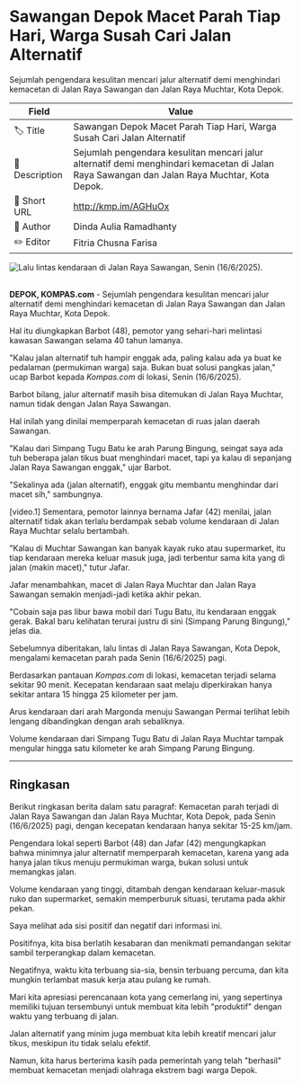 # Sawangan Depok Macet Parah Tiap Hari, Warga Susah Cari Jalan Alternatif

Sejumlah pengendara kesulitan mencari jalur alternatif demi menghindari kemacetan di Jalan Raya Sawangan dan Jalan Raya Muchtar, Kota Depok.

| Field         | Value                                                       |
|---------------|-------------------------------------------------------------|
| 🏷️ Title       | Sawangan Depok Macet Parah Tiap Hari, Warga Susah Cari Jalan Alternatif |
| 📝 Description | Sejumlah pengendara kesulitan mencari jalur alternatif demi menghindari kemacetan di Jalan Raya Sawangan dan Jalan Raya Muchtar, Kota Depok. |
| 🔗 Short URL   | http://kmp.im/AGHuOx |
| 👤 Author      | Dinda Aulia Ramadhanty |
| ✏️ Editor      | Fitria Chusna Farisa |

![Lalu lintas kendaraan di Jalan Raya Sawangan, Senin (16/6/2025).](https://asset.kompas.com/crops/8ivEhvoaOcmNKn5GfaSH6v3hVbY=/0x0:0x0/750x500/data/photo/2025/06/16/684f7ea0e1baa.jpeg)

**\
DEPOK, KOMPAS.com** - Sejumlah pengendara kesulitan mencari jalur alternatif demi menghindari kemacetan di Jalan Raya Sawangan dan Jalan Raya Muchtar, Kota Depok.

Hal itu diungkapkan Barbot (48), pemotor yang sehari-hari melintasi kawasan Sawangan selama 40 tahun lamanya.

\"Kalau jalan alternatif tuh hampir enggak ada, paling kalau ada ya buat ke pedalaman (permukiman warga) saja. Bukan buat solusi pangkas jalan," ucap Barbot kepada *Kompas.com* di lokasi, Senin (16/6/2025).

Barbot bilang, jalur alternatif masih bisa ditemukan di Jalan Raya Muchtar, namun tidak dengan Jalan Raya Sawangan.

Hal inilah yang dinilai memperparah kemacetan di ruas jalan daerah Sawangan.

\"Kalau dari Simpang Tugu Batu ke arah Parung Bingung, seingat saya ada tuh beberapa jalan tikus buat menghindari macet, tapi ya kalau di sepanjang Jalan Raya Sawangan enggak," ujar Barbot.

"Sekalinya ada (jalan alternatif), enggak gitu membantu menghindar dari macet sih," sambungnya.

\[video.1\] Sementara, pemotor lainnya bernama Jafar (42) menilai, jalan alternatif tidak akan terlalu berdampak sebab volume kendaraan di Jalan Raya Muchtar selalu bertambah.

"Kalau di Muchtar Sawangan kan banyak kayak ruko atau supermarket, itu tiap kendaraan mereka keluar masuk juga, jadi terbentur sama kita yang di jalan (makin macet)," tutur Jafar.

Jafar menambahkan, macet di Jalan Raya Muchtar dan Jalan Raya Sawangan semakin menjadi-jadi ketika akhir pekan.

"Cobain saja pas libur bawa mobil dari Tugu Batu, itu kendaraan enggak gerak. Bakal baru kelihatan terurai justru di sini (Simpang Parung Bingung)," jelas dia.

Sebelumnya diberitakan, lalu lintas di Jalan Raya Sawangan, Kota Depok, mengalami kemacetan parah pada Senin (16/6/2025) pagi.

Berdasarkan pantauan *Kompas.com* di lokasi, kemacetan terjadi selama sekitar 90 menit. Kecepatan kendaraan saat melaju diperkirakan hanya sekitar antara 15 hingga 25 kilometer per jam.

Arus kendaraan dari arah Margonda menuju Sawangan Permai terlihat lebih lengang dibandingkan dengan arah sebaliknya.

Volume kendaraan dari Simpang Tugu Batu di Jalan Raya Muchtar tampak mengular hingga satu kilometer ke arah Simpang Parung Bingung.

---
## Ringkasan

Berikut ringkasan berita dalam satu paragraf: Kemacetan parah terjadi di Jalan Raya Sawangan dan Jalan Raya Muchtar, Kota Depok, pada Senin (16/6/2025) pagi, dengan kecepatan kendaraan hanya sekitar 15-25 km/jam.

 Pengendara lokal seperti Barbot (48) dan Jafar (42) mengungkapkan bahwa minimnya jalur alternatif memperparah kemacetan, karena yang ada hanya jalan tikus menuju permukiman warga, bukan solusi untuk memangkas jalan.

 Volume kendaraan yang tinggi, ditambah dengan kendaraan keluar-masuk ruko dan supermarket, semakin memperburuk situasi, terutama pada akhir pekan.



Saya melihat ada sisi positif dan negatif dari informasi ini.

 Positifnya, kita bisa berlatih kesabaran dan menikmati pemandangan sekitar sambil terperangkap dalam kemacetan.

 Negatifnya, waktu kita terbuang sia-sia, bensin terbuang percuma, dan kita mungkin terlambat masuk kerja atau pulang ke rumah.

 Mari kita apresiasi perencanaan kota yang cemerlang ini, yang sepertinya memiliki tujuan tersembunyi untuk membuat kita lebih "produktif" dengan waktu yang terbuang di jalan.

 Jalan alternatif yang minim juga membuat kita lebih kreatif mencari jalur tikus, meskipun itu tidak selalu efektif.

 Namun, kita harus berterima kasih pada pemerintah yang telah "berhasil" membuat kemacetan menjadi olahraga ekstrem bagi warga Depok.

